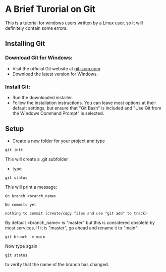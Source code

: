 # A Brief Turorial on Git

This is a tutorial for windows users written by a Linux user, so it will definitely contain some errors. 

## Installing Git

### Download Git for Windows:
- Visit the official Git website at [git-scm.com](https://git-scm.com/).
- Download the latest version for Windows.

###   Install Git:
- Run the downloaded installer.
- Follow the installation instructions. You can leave most options at their default settings, but ensure that "Git Bash" is included and "Use Git from the Windows Command Prompt" is selected.

## Setup

- Create a new folder for your project and type
```shell
git init
```
This will create a .git subfolder


- type
```shell
git status
```
This will print a message:

    On branch <branch_name>

    No commits yet

    nothing to commit (create/copy files and use "git add" to track)

By default <branch_name> is "master" but this is considered obsolete by most services. If it is "master", go ahead and
rename it to "main":

```shell
git branch -m main 
```

Now type again
```shell
git status
```
to verify that the name of the branch has changed.
